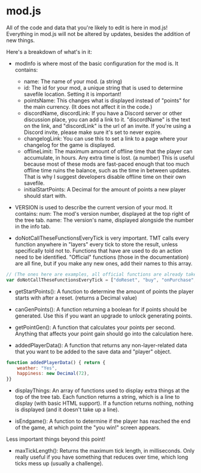 # mod.js

All of the code and data that you're likely to edit is here in mod.js! Everything in mod.js
will not be altered by updates, besides the addition of new things.

Here's a breakdown of what's in it:


- modInfo is where most of the basic configuration for the mod is. It contains:
    - name: The name of your mod. (a string)
    - id: The id for your mod, a unique string that is used to determine savefile location. Setting it is important!
    - pointsName: This changes what is displayed instead of "points" for the main currency. (It does not affect it in the code.)
    - discordName, discordLink: If you have a Discord server or other discussion place, you can add a link to it.
                "discordName" is the text on the link, and "discordLink" is the url of an invite.
                If you're using a Discord invite, please make sure it's set to never expire.
    - changelogLink: You can use this to set a link to a page where your changelog for the game is displayed.
    - offlineLimit: The maximum amount of offline time that the player can accumulate, in hours. Any extra time is lost. (a number)
                    This is useful because most of these mods are fast-paced enough that too much offline time ruins the balance,
                    such as the time in between updates.
                    That is why I suggest developers disable offline time on their own savefile.
    - initialStartPoints: A Decimal for the amount of points a new player should start with.

- VERSION is used to describe the current version of your mod. It contains:
    num: The mod's version number, displayed at the top right of the tree tab.
    name: The version's name, displayed alongside the number in the info tab.

- doNotCallTheseFunctionsEveryTick is very important. TMT calls every function anywhere in "layers" every tick to store the result,
        unless specifically told not to. Functions that have are used to do an action need to be identified. "Official" functions
        (those in the documentation) are all fine, but if you make any new ones, add their names to this array.

```js
// (The ones here are examples, all official functions are already taken care of)
var doNotCallTheseFunctionsEveryTick = ["doReset", "buy", "onPurchase", "blowUpEverything"]
```

- getStartPoints(): A function to determine the amount of points the player starts with after a reset. (returns a Decimal value)

- canGenPoints(): A function returning a boolean for if points should be generated.
        Use this if you want an upgrade to unlock generating points. 

- getPointGen(): A function that calculates your points per second. Anything that affects your point gain should go into the calculation here.

- addedPlayerData(): A function that returns any non-layer-related data that you want to be added to the save data and "player" object.

```js
function addedPlayerData() { return {
	weather: "Yes",
	happiness: new Decimal(72),
}}
```

- displayThings: An array of functions used to display extra things at the top of the tree tab. Each function returns a string, which
        is a line to display (with basic HTML support). If a function returns nothing, nothing is displayed (and it doesn't take up a line).

- isEndgame(): A function to determine if the player has reached the end of the game, at which point the "you win!" screen appears.


Less important things beyond this point!

- maxTickLength(): Returns the maximum tick length, in milliseconds. Only really useful if you have something that reduces over time,
        which long ticks mess up (usually a challenge).